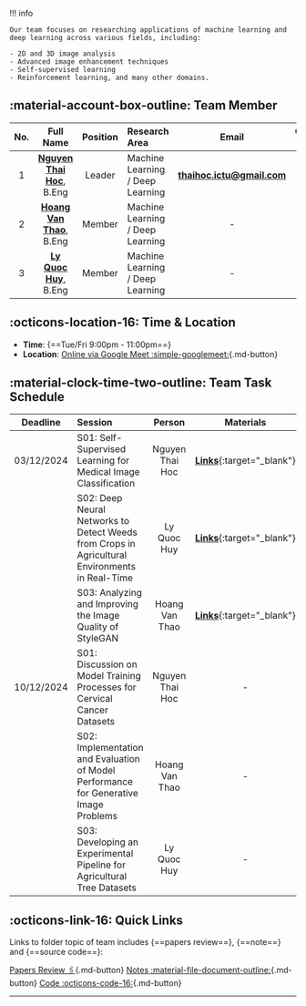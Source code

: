 !!! info

    Our team focuses on researching applications of machine learning and deep learning across various fields, including: 

    - 2D and 3D image analysis
    - Advanced image enhancement techniques
    - Self-supervised learning
    - Reinforcement learning, and many other domains.


## :material-account-box-outline: Team Member

| No. | Full Name | Position | Research Area | Email | Curriculum Viate |
| :-: | :-------: | :----: | :------------ | :---: | :--------------: |
| 1 | [**Nguyen Thai Hoc**](https://nthaihoc.github.io/about-me), B.Eng | Leader | Machine Learning / Deep Learning | [**thaihoc.ictu@gmail.com**](mailto:thaihoc.ictu@gmail.com) | - | 
| 2 | [**Hoang Van Thao**](https://), B.Eng | Member | Machine Learning / Deep Learning | - | - |
| 3 | [**Ly Quoc Huy**](https://), B.Eng | Member | Machine Learning / Deep Learning | - | - |


## :octicons-location-16: Time & Location

- **Time**: {==Tue/Fri 9:00pm - 11:00pm==}  
- **Location**: [Online via Google Meet :simple-googlemeet:](https://meet.google.com/xjs-iaxw-szh){.md-button}  


## :material-clock-time-two-outline: Team Task Schedule

| Deadline | Session | Person | Materials | Notes |
| :------: | :------ | :----: | :-------: | :---: |
| 03/12/2024 | S01: Self-Supervised Learning for Medical Image Classification | Nguyen Thai Hoc | [**Links**](https://www.researchgate.net/publication/370314151_Self-supervised_learning_for_medical_image_classification_a_systematic_review_and_implementation_guidelines){:target="_blank"} | [**Links**](research-logs/ccr-notes/note01.md){:target="_blank"} |
| | S02: Deep Neural Networks to Detect Weeds from Crops in Agricultural Environments in Real-Time | Ly Quoc Huy | [**Links**](https://www.mdpi.com/2072-4292/13/21/4486){:target="_blank"} | [**Links**](https://){:target="_blank"} |
| | S03: Analyzing and Improving the Image Quality of StyleGAN | Hoang Van Thao | [**Links**](https://openaccess.thecvf.com/content_CVPR_2020/papers/Karras_Analyzing_and_Improving_the_Image_Quality_of_StyleGAN_CVPR_2020_paper.pdf){:target="_blank"} | [**Links**](https://){:target="_blank"} |
| 10/12/2024 | S01: Discussion on Model Training Processes for Cervical Cancer Datasets | Nguyen Thai Hoc | - | - |
|           | S02: Implementation and Evaluation of Model Performance for Generative Image Problems | Hoang Van Thao | - | - |
|           | S03: Developing an Experimental Pipeline for Agricultural Tree Datasets | Ly Quoc Huy | - | - |


## :octicons-link-16: Quick Links

Links to folder topic of team includes {==papers review==}, {==note==} and {==source code==}:

[Papers Review :paperclips:](https://docs.google.com/spreadsheets/d/1pH1nJ2jGqqDAKIkdOLfEIuYfRgSicy7SzuvceZRbcCY/edit?usp=sharing){.md-button}
[Notes :material-file-document-outline:](https://drive.google.com/drive/folders/1vR2IlWZfA0W5aziqopLt3aot0Wl2Mff0?usp=sharing){.md-button}
[Code :octicons-code-16:](https://drive.google.com/drive/folders/1TfRpb-6Qllysgm8ukw823lOTjxynkunq?usp=sharing){.md-button}

---
<br>
